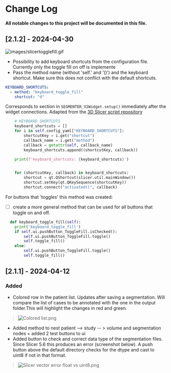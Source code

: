 # Change Log

**All notable changes to this project will be documented in this file.**

## [2.1.2] - 2024-04-30

![images/slicertogglefill.gif](https://github.com/laurentletg/ICH_SEGMENTER_V2/blob/main/images/slicertogglefill.gif)
- Possibility to add keyboard shortcuts from the configuration file. Currently only the toggle fill on off is implemente
- Pass the method name (without 'self.' and '()') and the keyboard shortcut. Make sure this does not conflict with the default shortcuts.
```yaml
KEYBOARD_SHORTCUTS: 
  - method: "keyboard_toggle_fill"
    shortcut: "d"
```
Corresponds to section in `SEGMENTER_V2Widget.setup()` immediately after the widget connections. Adapted from the [3D Slicer script repository](https://slicer.readthedocs.io/en/latest/developer_guide/script_repository.html#customize-keyboard-shortcuts)
```py
    # KEYBOARD SHORTCUTS
    keyboard_shortcuts = []
    for i in self.config_yaml["KEYBOARD_SHORTCUTS"]:
        shortcutKey = i.get("shortcut")
        callback_name = i.get("method")
        callback = getattr(self, callback_name)
        keyboard_shortcuts.append((shortcutKey, callback))

    print(f'keyboard_shortcuts: {keyboard_shortcuts}')


    for (shortcutKey, callback) in keyboard_shortcuts:
        shortcut = qt.QShortcut(slicer.util.mainWindow())
        shortcut.setKey(qt.QKeySequence(shortcutKey))
        shortcut.connect("activated()", callback)
```
For buttons that 'toggles' this method was created:
- [ ] create a more general method that can be used for all buttons that toggle on and off.

```py
  def keyboard_toggle_fill(self):
    print('keyboard_toggle_fill')
    if self.ui.pushButton_ToggleFill.isChecked():
        self.ui.pushButton_ToggleFill.toggle()
        self.toggle_fill()
    else:
        self.ui.pushButton_ToggleFill.toggle()
        self.toggle_fill()

```

## [2.1.1] - 2024-04-12

### Added
- Colored row in the patient list. Updates after saving a  segmentation. Will compare the list of cases to be annotated with the one in the output folder.This will highlight the changes in red and green. 
> ![Colored list.png](images%2FColored%20list.png)
- Added method to nest patient --> study -- > volume and segmentation nodes + added 2 test buttons to ui
- Added button to check and correct data type of the segmentation files. Since Slicer 5.6 this produces an error (screenshot below). A push button above the default directory checks for the dtype and cast to uint8 if not in that format. 
>![Slicer vector error float vs uint8.png](images%2FSlicer%20vector%20error%20float%20vs%20uint8.png)
